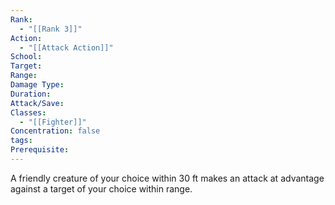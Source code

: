 ```yaml
---
Rank:
  - "[[Rank 3]]"
Action:
  - "[[Attack Action]]"
School: 
Target: 
Range: 
Damage Type: 
Duration: 
Attack/Save: 
Classes:
  - "[[Fighter]]"
Concentration: false
tags: 
Prerequisite:
---
```

A friendly creature of your choice within 30 ft makes an attack at advantage against a target of your choice within range.